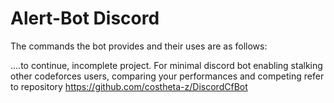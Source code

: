 # Alert-Bot Discord

The commands the bot provides and their uses are as follows:

....to continue, incomplete project. For minimal discord bot enabling stalking other codeforces users, comparing your performances and competing refer to repository https://github.com/costheta-z/DiscordCfBot
